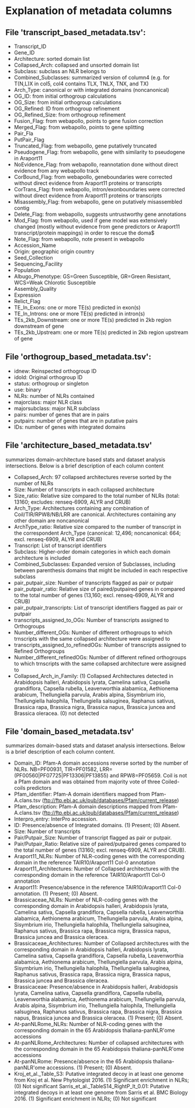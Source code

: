 # Explanation of metadata columns

## File 'transcript_based_metadata.tsv':
- Transcript_ID
- Gene_ID
- Architecture: sorted domain list
- Collapsed_Arch: collapsed and unsorted domain list
- Subclass: subclass an NLR belongs to
- Combined_Subclasses: summarized version of column4 (e.g. for T(N,L)X in col5, col4 contains TLX, TNLX, TNX, and TX)
- Arch_Type: canonical or with integrated domains (noncanonical)
- OG_ID: from initial orthogroup calculations
- OG_Size: from initial orthogroup calculations
- OG_Refined: ID from orthogroup refinement
- OG_Refined_Size: from orthogroup refinement
- Fusion_Flag: from webapollo, points to gene fusion correction
- Merged_Flag: from webapollo, points to gene splitting
- Pair_Fla
- PutPair_Flag
- Truncated_Flag: from webapollo, gene putatively truncated
- Pseudogene_Flag: from webapollo, gene with similarity to pseudogene in Araport11
- NoEvidence_Flag: from webapollo, reannotation done without direct evidence from any webapollo track
- CorBound_Flag: from webapollo, geneboundaries were corrected without direct evidence from Araport11 proteins or transcripts
- CorTrans_Flag: from webapollo, intron/exonboundaries were corrected without direct evidence from Araport11 proteins or transcripts
- Misassembly_Flag: from webapollo, gene on putatively misassembled contig
- Delete_Flag: from webapollo, suggests untrustworthy gene annotations
- Mod_Flag: from webapollo, used if gene model was extensively changed (mostly without evidence from gene predictors or Araport11 transcript/protein mappings) in order to rescue the doma$
- Note_Flag: from webapollo, note present in webapollo
- Accession_Name
- Origin: geographic origin country
- Seed_Collection
- Sequencing_Facility
- Population
- Albugo_Phenotype: GS=Green Susceptible, GR=Green Resistant, WCS=Weak Chlorotic Susceptible
- Assembly_Quality
- Expression
- Relict_Flag
- TE_In_Exons: one or more TE(s) predicted in exon(s)
- TE_In_Introns: one or more TE(s) predicted in intron(s)
- TEs_2kb_Downstream: one or more TE(s) predicted in 2kb region downstream of gene
- TEs_2kb_Upstream: one or more TE(s) predicted in 2kb region upstream of gene

## File 'orthogroup_based_metadata.tsv':
- idnew: Reinspected orthogroup ID
- idold: Original orthogroup ID
- status: orthogroup or singleton
- use: binary
- NLRs: number of NLRs contained
- majorclass: major NLR class
- majorsubclass: major NLR subclass
- pairs: number of genes that are in pairs
- putpairs: number of genes that are in putative pairs
- IDs: number of genes with integrated domains

## File 'architecture_based_metadata.tsv'
summarizes domain-architecture based stats and dataset analysis intersections. Below is a brief description of each column content

- Collapsed_Arch: 97 collapsed architectures reverse sorted by the number of NLRs
- Size: Number of transcripts in each collapsed architecture
- Size_ratio: Relative size compared to the total number of NLRs (total: 13160; excludes: renseq-6909, ALYR and CRUB)
- Arch_Type: Architectures containing any combination of Coil/TIR/RPW8/NB/LRR are canonical. Architectures containing any other domain are noncanonical
- ArchType_ratio: Relative size compared to the number of transcript in the correspondent Arch_Type (canonical: 12,496; noncanonical: 664; excl. renseq-6909, ALYR and CRUB)
- Transcript: List of transcript identifiers
- Subclass: Higher-order domain categories in which each domain architecture is included
- Combined_Subclasses: Expanded version of Subclasses, including between parenthesis domains that might be included in each respective subclass
- pair_putpair_size: Number of transcripts flagged as pair or putpair
- pair_putpair_ratio: Relative size of paired/putpaired genes in compared to the total number of genes (13,160; excl. renseq-6909, ALYR and CRUB)
- pair_putpair_transcripts: List of transcript identifiers flagged as pair or putpair
- transcripts_assigned_to_OGs: Number of transcripts assigned to Orthogroups
- Number_different_OGs: Number of different orthogroups to which trnscripts with the same collapsed architecture were assigned to
- transcripts_assigned_to_refinedOGs: Number of transcripts assigned to Refined Orthogroups
- Number_different_refinedOGs: Number of different refined orthogroups to which trnscripts with the same collapsed architecture were assigned to
- Collapsed_Arch_in_Family: (1) Collapsed Architectures detected in Arabidopsis halleri, Arabidopsis lyrata, Camelina sativa, Capsella grandiflora, Capsella rubella, Leavenworthia alabamica, Aethionema arabicum, Thellungiella parvula, Arabis alpina, Sisymbrium irio, Thellungiella halophila, Thellungiella salsuginea, Raphanus sativus, Brassica rapa, Brassica nigra, Brassica napus, Brassica juncea and Brassica oleracea. (0) not detected


## File 'domain_based_metadata.tsv'
summarizes domain-based stats and dataset analysis intersections\. Below is a brief description of each column content\.

- Domain_ID: Pfam-A domain accessions reverse sorted by the number of NLRs. NB=PF00931, TIR=PF01582, LRR=(PF00560|PF07725|PF13306|PF13855) and RPW8=PF05659. Coil is not a Pfam 
domain and was obtained from majority vote of three Coiled-coils predictors
- Pfam_identifier: Pfam-A domain identifiers mapped from Pfam-A.clans.tsv (ftp://ftp.ebi.ac.uk/pub/databases/Pfam/current_release)
- Pfam_description: Pfam-A domain descriptions mapped from Pfam-A.clans.tsv (ftp://ftp.ebi.ac.uk/pub/databases/Pfam/current_release)
- Interpro_entry: InterPro accession.
- ID: Presence/absence of Integrated domains. (1) Present; (0) Absent.
- Size: Number of transcripts
- Pair/Putpair_Size: Number of transcript flagged as pair or putpair.
- Pair/Putpair_Ratio: Relative size of paired/putpaired genes compared to the total number of genes (13160; excl. renseq-6909, ALYR and CRUB).
- Araport11_NLRs: Number of NLR-coding genes with the corresponding domain in the reference TAIR10/Araport11 Col-0 annotation
- Araport11_Architectures: Number of Collapsed architectures with the corresponding domain in the reference TAIR10/Araport11 Col-0 annotation
- Araport11: Presence/absence in the reference TAIR10/Araport11 Col-0 annotation. (1) Present; (0) Absent.
- Brassicaceae_NLRs: Number of NLR-coding genes with the corresponding domain in Arabidopsis halleri, Arabidopsis lyrata, Camelina sativa, Capsella grandiflora, Capsella 
rubella, Leavenworthia alabamica, Aethionema arabicum, Thellungiella parvula, Arabis alpina, Sisymbrium irio, Thellungiella halophila, Thellungiella salsuginea, Raphanus sativus, Brassica rapa, Brassica nigra, Brassica napus, Brassica juncea and Brassica oleracea.
- Brassicaceae_Architectures: Number of Collapsed architectures with the corresponding domain in Arabidopsis halleri, Arabidopsis lyrata, Camelina sativa, Capsella grandiflora, Capsella rubella, Leavenworthia alabamica, Aethionema arabicum, Thellungiella parvula, Arabis alpina, Sisymbrium irio, Thellungiella halophila, Thellungiella salsuginea, Raphanus sativus, Brassica rapa, Brassica nigra, Brassica napus, Brassica juncea and Brassica oleracea.
- Brassicaceae: Presence/absence in Arabidopsis halleri, Arabidopsis lyrata, Camelina sativa, Capsella grandiflora, Capsella rubella, Leavenworthia alabamica, Aethionema arabicum, Thellungiella parvula, Arabis alpina, Sisymbrium irio, Thellungiella halophila, Thellungiella salsuginea, Raphanus sativus, Brassica rapa, Brassica nigra, Brassica napus, Brassica juncea and Brassica oleracea. (1) Present; (0) Absent.
- At-panNLRome_NLRs: Number of NLR-coding genes with the corresponding domain in the 65 Arabidopsis thaliana-panNLR'ome accessions
- At-panNLRome_Architectures: Number of collapsed architectures with the corresponding domain in the 65 Arabidopsis thaliana-panNLR'ome accessions
- At-panNLRome: Presence/absence in the 65 Arabidopsis thaliana-panNLR'ome accessions. (1) Present; (0) Absent.
- Kroj_et_al._Table_S3: Putative integrated decoy in at least one genome from Kroj et al. New Phytologist 2016. (1) Significant enrichment in NLRs; (0) Not significant
Sarris_et_al._TableS14_RightP_lt_0.01: Putative integrated decoys in at least one genome from Sarris et al. BMC Biology 2016. (1) Significant enrichment in NLRs; (0) Not significant
